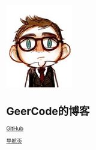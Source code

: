 ![logo](docs/main/static/Finch.jpg)

# GeerCode的博客

[GitHub](https://github.com/geercode)

[导航页](docs/main/index.md)